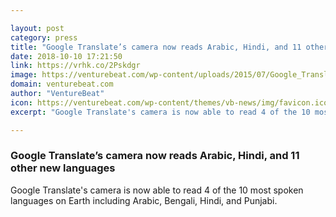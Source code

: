 ```yaml
---

layout: post
category: press
title: "Google Translate’s camera now reads Arabic, Hindi, and 11 other new languages"
date: 2018-10-10 17:21:50
link: https://vrhk.co/2Pskdgr
image: https://venturebeat.com/wp-content/uploads/2015/07/Google_Translate_HINDI.gif?fit=600%2C338&strip=all
domain: venturebeat.com
author: "VentureBeat"
icon: https://venturebeat.com/wp-content/themes/vb-news/img/favicon.ico
excerpt: "Google Translate's camera is now able to read 4 of the 10 most spoken languages on Earth including Arabic, Bengali, Hindi, and Punjabi."

---
```


### Google Translate’s camera now reads Arabic, Hindi, and 11 other new languages

Google Translate's camera is now able to read 4 of the 10 most spoken languages on Earth including Arabic, Bengali, Hindi, and Punjabi.